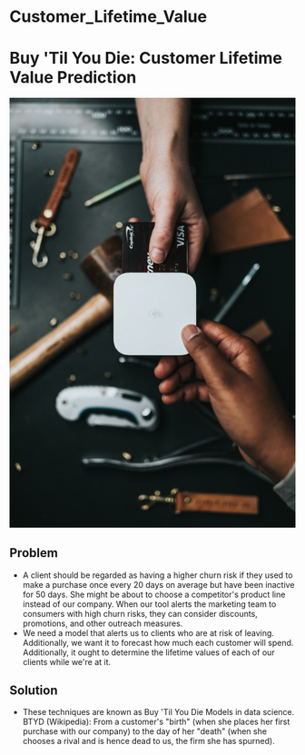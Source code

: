 # Customer_Lifetime_Value
# Buy 'Til You Die: Customer Lifetime Value Prediction

![Alt text](clv.jpg)

## Problem 

- A client should be regarded as having a higher churn risk if they used to make a purchase once every 20 days on average but have been inactive for 50 days. She might be about to choose a competitor's product line instead of our company. When our tool alerts the marketing team to consumers with high churn risks, they can consider discounts, promotions, and other outreach measures.
- We need a model that alerts us to clients who are at risk of leaving. Additionally, we want it to forecast how much each customer will spend. Additionally, it ought to determine the lifetime values of each of our clients while we're at it.


## Solution 

- These techniques are known as Buy 'Til You Die Models in data science. BTYD (Wikipedia): From a customer's "birth" (when she places her first purchase with our company) to the day of her "death" (when she chooses a rival and is hence dead to us, the firm she has spurned).
